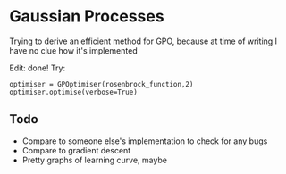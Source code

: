 # Gaussian Processes
Trying to derive an efficient method for GPO, because at time of writing I have no clue how it's implemented

Edit: done! Try:
```
optimiser = GPOptimiser(rosenbrock_function,2)
optimiser.optimise(verbose=True)
```

## Todo
- Compare to someone else's implementation to check for any bugs
- Compare to gradient descent
- Pretty graphs of learning curve, maybe
